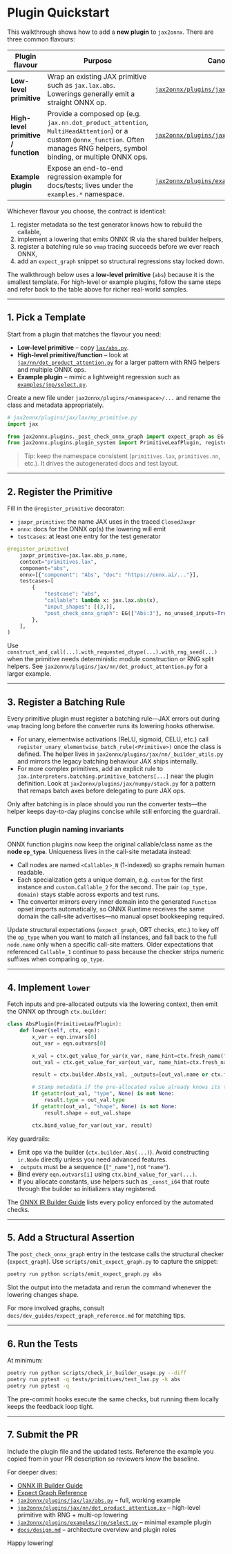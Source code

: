 # Plugin Quickstart

This walkthrough shows how to add a **new plugin** to `jax2onnx`. There are
three common flavours:

| Plugin flavour | Purpose | Canonical example |
| --- | --- | --- |
| **Low-level primitive** | Wrap an existing JAX primitive such as `jax.lax.abs`. Lowerings generally emit a straight ONNX op. | [`jax2onnx/plugins/jax/lax/abs.py`](../../jax2onnx/plugins/jax/lax/abs.py) |
| **High-level primitive / function** | Provide a composed op (e.g. `jax.nn.dot_product_attention`, `MultiHeadAttention`) or a custom `@onnx_function`. Often manages RNG helpers, symbol binding, or multiple ONNX ops. | [`jax2onnx/plugins/jax/nn/dot_product_attention.py`](../../jax2onnx/plugins/jax/nn/dot_product_attention.py) |
| **Example plugin** | Expose an end-to-end regression example for docs/tests; lives under the `examples.*` namespace. | [`jax2onnx/plugins/examples/jnp/select.py`](../../jax2onnx/plugins/examples/jnp/select.py) |

Whichever flavour you choose, the contract is identical:

1. register metadata so the test generator knows how to rebuild the callable,
2. implement a lowering that emits ONNX IR via the shared builder helpers,
3. register a batching rule so `vmap` tracing succeeds before we ever reach ONNX,
4. add an `expect_graph` snippet so structural regressions stay locked down.

The walkthrough below uses a **low-level primitive** (`abs`) because it is the
smallest template. For high-level or example plugins, follow the same steps and
refer back to the table above for richer real-world samples.

---

## 1. Pick a Template

Start from a plugin that matches the flavour you need:

- **Low-level primitive** – copy [`lax/abs.py`](../../jax2onnx/plugins/jax/lax/abs.py).
- **High-level primitive/function** – look at [`jax/nn/dot_product_attention.py`](../../jax2onnx/plugins/jax/nn/dot_product_attention.py) for a larger pattern with RNG helpers and multiple ONNX ops.
- **Example plugin** – mimic a lightweight regression such as [`examples/jnp/select.py`](../../jax2onnx/plugins/examples/jnp/select.py).

Create a new file under `jax2onnx/plugins/<namespace>/...` and rename the class
and metadata appropriately.

```python
# jax2onnx/plugins/jax/lax/my_primitive.py
import jax

from jax2onnx.plugins._post_check_onnx_graph import expect_graph as EG
from jax2onnx.plugins.plugin_system import PrimitiveLeafPlugin, register_primitive
```

> Tip: keep the namespace consistent (`primitives.lax`, `primitives.nn`, etc.).
> It drives the autogenerated docs and test layout.

---

## 2. Register the Primitive

Fill in the `@register_primitive` decorator:

* `jaxpr_primitive`: the name JAX uses in the traced `ClosedJaxpr`
* `onnx`: docs for the ONNX op(s) the lowering will emit
* `testcases`: at least one entry for the test generator

```python
@register_primitive(
    jaxpr_primitive=jax.lax.abs_p.name,
    context="primitives.lax",
    component="abs",
    onnx=[{"component": "Abs", "doc": "https://onnx.ai/..."}],
    testcases=[
        {
            "testcase": "abs",
            "callable": lambda x: jax.lax.abs(x),
            "input_shapes": [(3,)],
            "post_check_onnx_graph": EG(["Abs:3"], no_unused_inputs=True),
        },
    ],
)
```

Use `construct_and_call(...).with_requested_dtype(...).with_rng_seed(...)` when
the primitive needs deterministic module construction or RNG split helpers.
See `jax2onnx/plugins/jax/nn/dot_product_attention.py` for a larger example.

---

## 3. Register a Batching Rule

Every primitive plugin must register a batching rule—JAX errors out during
`vmap` tracing long before the converter runs its lowering hooks otherwise.

- For unary, elementwise activations (ReLU, sigmoid, CELU, etc.) call
  `register_unary_elementwise_batch_rule(<Primitive>)` once the class is defined.
  The helper lives in `jax2onnx/plugins/jax/nn/_builder_utils.py` and mirrors the
  legacy batching behaviour JAX ships internally.
- For more complex primitives, add an explicit rule to
  `jax.interpreters.batching.primitive_batchers[...]` near the plugin definition.
  Look at `jax2onnx/plugins/jax/numpy/stack.py` for a pattern that remaps batch
  axes before delegating to pure JAX ops.

Only after batching is in place should you run the converter tests—the helper
keeps day-to-day plugins concise while still enforcing the guardrail.

### Function plugin naming invariants

ONNX function plugins now keep the original callable/class name as the **node
`op_type`**. Uniqueness lives in the call-site metadata instead:

- Call nodes are named `<Callable>_N` (1-indexed) so graphs remain human
  readable.
- Each specialization gets a unique domain, e.g. `custom` for the first
  instance and `custom.Callable_2` for the second. The pair `(op_type, domain)`
  stays stable across exports and test runs.
- The converter mirrors every inner domain into the generated `Function`
  opset imports automatically, so ONNX Runtime receives the same domain the
  call-site advertises—no manual opset bookkeeping required.

Update structural expectations (`expect_graph`, ORT checks, etc.) to key off the
`op_type` when you want to match all instances, and fall back to the full
`node.name` only when a specific call-site matters. Older expectations that
referenced `Callable_1` continue to pass because the checker strips numeric
suffixes when comparing `op_type`.

---

## 4. Implement `lower`

Fetch inputs and pre-allocated outputs via the lowering context, then emit the
ONNX op through `ctx.builder`:

```python
class AbsPlugin(PrimitiveLeafPlugin):
    def lower(self, ctx, eqn):
        x_var = eqn.invars[0]
        out_var = eqn.outvars[0]

        x_val = ctx.get_value_for_var(x_var, name_hint=ctx.fresh_name("abs_in"))
        out_val = ctx.get_value_for_var(out_var, name_hint=ctx.fresh_name("abs_out"))

        result = ctx.builder.Abs(x_val, _outputs=[out_val.name or ctx.fresh_name("abs_out")])

        # Stamp metadata if the pre-allocated value already knows its type/shape
        if getattr(out_val, "type", None) is not None:
            result.type = out_val.type
        if getattr(out_val, "shape", None) is not None:
            result.shape = out_val.shape

        ctx.bind_value_for_var(out_var, result)
```

Key guardrails:

- Emit ops via the builder (`ctx.builder.Abs(...)`). Avoid constructing
  `ir.Node` directly unless you need advanced features.
- `_outputs` must be a sequence (`["_name"]`, not `"name"`).
- Bind every `eqn.outvars[i]` using `ctx.bind_value_for_var(...)`.
- If you allocate constants, use helpers such as `_const_i64` that route through
  the builder so initializers stay registered.

The [ONNX IR Builder Guide](./onnx_ir_builder.md) lists every policy enforced by
the automated checks.

---

## 5. Add a Structural Assertion

The `post_check_onnx_graph` entry in the testcase calls the structural checker
(`expect_graph`). Use `scripts/emit_expect_graph.py` to capture the snippet:

```bash
poetry run python scripts/emit_expect_graph.py abs
```

Slot the output into the metadata and rerun the command whenever the lowering
changes shape.

For more involved graphs, consult
`docs/dev_guides/expect_graph_reference.md` for matching tips.

---

## 6. Run the Tests

At minimum:

```bash
poetry run python scripts/check_ir_builder_usage.py --diff
poetry run pytest -q tests/primitives/test_lax.py -k abs
poetry run pytest -q
```

The pre-commit hooks execute the same checks, but running them locally keeps the
feedback loop tight.

---

## 7. Submit the PR

Include the plugin file and the updated tests. Reference the example you copied
from in your PR description so reviewers know the baseline.

For deeper dives:

- [ONNX IR Builder Guide](./onnx_ir_builder.md)
- [Expect Graph Reference](./expect_graph_reference.md)
- [`jax2onnx/plugins/jax/lax/abs.py`](../../jax2onnx/plugins/jax/lax/abs.py) –
  full, working example
- [`jax2onnx/plugins/jax/nn/dot_product_attention.py`](../../jax2onnx/plugins/jax/nn/dot_product_attention.py) – high-level primitive with RNG + multi-op lowering
- [`jax2onnx/plugins/examples/jnp/select.py`](../../jax2onnx/plugins/examples/jnp/select.py) – minimal example plugin
- [`docs/design.md`](../design.md) – architecture overview and plugin roles

Happy lowering!
